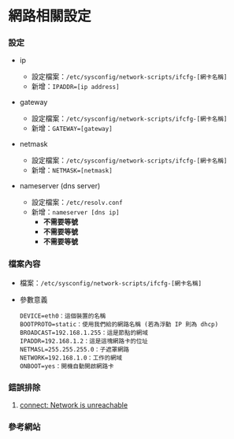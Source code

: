 # 網路相關設定


### 設定
* ip
  * 設定檔案：`/etc/sysconfig/network-scripts/ifcfg-[網卡名稱]`
  * 新增：`IPADDR=[ip address]`

* gateway
  * 設定檔案：`/etc/sysconfig/network-scripts/ifcfg-[網卡名稱]`
  * 新增：`GATEWAY=[gateway]`

* netmask
  * 設定檔案：`/etc/sysconfig/network-scripts/ifcfg-[網卡名稱]`
  * 新增：`NETMASK=[netmask]`

* nameserver (dns server)
  * 設定檔案：`/etc/resolv.conf`
  * 新增：`nameserver [dns ip]`
    * **不需要等號**
    * **不需要等號**
    * **不需要等號**


### 檔案內容
* 檔案：`/etc/sysconfig/network-scripts/ifcfg-[網卡名稱]`
* 參數意義

  ```
  DEVICE=eth0：這個裝置的名稱  
  BOOTPROTO=static：使用我們給的網路名稱 (若為浮動 IP 則為 dhcp)  
  BROADCAST=192.168.1.255：這是節點的網域  
  IPADDR=192.168.1.2：這是這塊網路卡的位址  
  NETMASL=255.255.255.0：子遮罩網路  
  NETWORK=192.168.1.0：工作的網域  
  ONBOOT=yes：開機自動開啟網路卡
  ```

### 錯誤排除
  1. [connect: Network is unreachable](http://linux.vbird.org/linux_server/redhat6.1/linux_21internet.php)


### 參考網站
